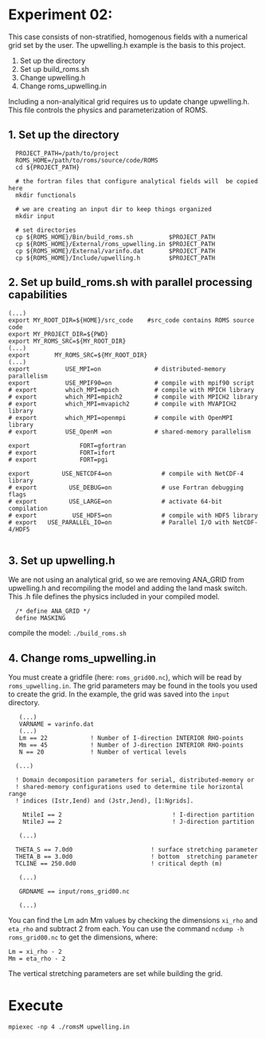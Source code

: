 # Experiment 02:
This case consists of non-stratified, homogenous fields with a numerical grid set by the user.
The upwelling.h example is the basis to  this project.

1. Set up the directory
2. Set up build_roms.sh
3. Change upwelling.h
4. Change roms_upwelling.in

Including a non-analyitical grid requires us to update change upwelling.h. This file controls the physics and parameterization of ROMS.


## 1. Set up  the directory

```
  PROJECT_PATH=/path/to/project
  ROMS_HOME=/path/to/roms/source/code/ROMS
  cd ${PROJECT_PATH}

  # the fortran files that configure analytical fields will  be copied here
  mkdir functionals  

  # we are creating an input dir to keep things organized
  mkdir input

  # set directories
  cp ${ROMS_HOME}/Bin/build_roms.sh          $PROJECT_PATH
  cp ${ROMS_HOME}/External/roms_upwelling.in $PROJECT_PATH
  cp ${ROMS_HOME}/External/varinfo.dat       $PROJECT_PATH
  cp ${ROMS_HOME}/Include/upwelling.h        $PROJECT_PATH

```

## 2. Set up build_roms.sh with parallel processing capabilities


```
(...)
export MY_ROOT_DIR=${HOME}/src_code    #src_code contains ROMS source code
export MY_PROJECT_DIR=${PWD}
export MY_ROMS_SRC=${MY_ROOT_DIR}
(...)
export       MY_ROMS_SRC=${MY_ROOT_DIR}
(...)
export          USE_MPI=on               # distributed-memory parallelism
export          USE_MPIF90=on            # compile with mpif90 script
# export        which_MPI=mpich          # compile with MPICH library
# export        which_MPI=mpich2         # compile with MPICH2 library
# export        which_MPI=mvapich2       # compile with MVAPICH2 library
# export        which_MPI=openmpi        # compile with OpenMPI library
# export        USE_OpenM =on            # shared-memory parallelism

export              FORT=gfortran
# export            FORT=ifort
# export            FORT=pgi

export         USE_NETCDF4=on              # compile with NetCDF-4 library
# export         USE_DEBUG=on              # use Fortran debugging flags
# export         USE_LARGE=on              # activate 64-bit compilation
# export          USE_HDF5=on              # compile with HDF5 library
# export   USE_PARALLEL_IO=on              # Parallel I/O with NetCDF-4/HDF5


```


##  3. Set up upwelling.h
  We are not using an analytical grid, so we are removing ANA_GRID from upwelling.h
  and recompiling the model and adding the land mask switch. This .h file defines
  the physics included in your compiled model.

```
  /* define ANA_GRID */
  define MASKING
```

compile the model: `./build_roms.sh`


## 4. Change roms_upwelling.in

You must create a gridfile (here: `roms_grid00.nc`), which will be read by `roms_upwelling.in`. The grid parameters may be found in the tools you used to create the grid. In the example, the grid was saved into the `input` directory.




```
   (...)
   VARNAME = varinfo.dat
   (...)
   Lm == 22            ! Number of I-direction INTERIOR RHO-points
   Mm == 45            ! Number of J-direction INTERIOR RHO-points
   N == 20             ! Number of vertical levels

  (...)

  ! Domain decomposition parameters for serial, distributed-memory or
  ! shared-memory configurations used to determine tile horizontal range
  ! indices (Istr,Iend) and (Jstr,Jend), [1:Ngrids].

    NtileI == 2                               ! I-direction partition
    NtileJ == 2                               ! J-direction partition

   (...)

  THETA_S == 7.0d0                      ! surface stretching parameter
  THETA_B == 3.0d0                      ! bottom  stretching parameter
  TCLINE == 250.0d0                     ! critical depth (m)

   (...)

   GRDNAME == input/roms_grid00.nc

   (...)
```


You can find the Lm adn Mm values by checking the dimensions `xi_rho` and `eta_rho` and subtract 2 from each. You can use the command `ncdump -h roms_grid00.nc` to get the dimensions, where:

```
Lm = xi_rho - 2
Mm = eta_rho - 2
```

The vertical stretching parameters are set while building the grid.

# Execute 
```mpiexec -np 4 ./romsM upwelling.in```